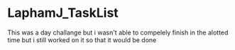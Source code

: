 # LaphamJ_TaskList

This was a day challange but i wasn't able to compelely finish in the alotted time but i still worked on it so that it would be done 
